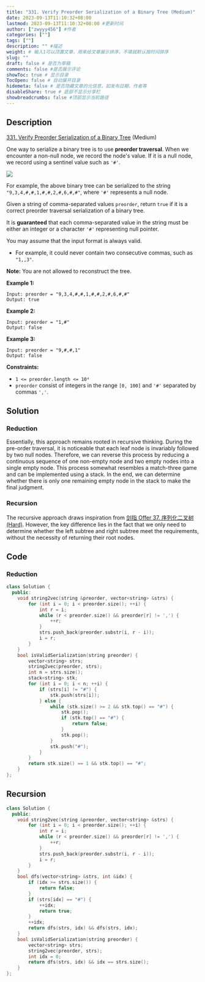 ```yaml
---
title: "331. Verify Preorder Serialization of a Binary Tree (Medium)"
date: 2023-09-13T11:10:32+08:00
lastmod: 2023-09-13T11:10:32+08:00 #更新时间
author: ["zwyyy456"] #作者
categories: [""]
tags: [""]
description: "" #描述
weight: # 输入1可以顶置文章，用来给文章展示排序，不填就默认按时间排序
slug: ""
draft: false # 是否为草稿
comments: false #是否展示评论
showToc: true # 显示目录
TocOpen: false # 自动展开目录
hidemeta: false # 是否隐藏文章的元信息，如发布日期、作者等
disableShare: true # 底部不显示分享栏
showbreadcrumbs: false #顶部显示当前路径
---
```

## Description

[331. Verify Preorder Serialization of a Binary Tree][link] (Medium)

[link]: https://leetcode.com/problems/verify-preorder-serialization-of-a-binary-tree/

One way to serialize a binary tree is to use **preorder traversal**. When we encounter a non-null
node, we record the node's value. If it is a null node, we record using a sentinel value such as
`'#'`.

![](https://pic-upyun.zwyyy456.tech/smms/2023-12-26-065545.jpg)

For example, the above binary tree can be serialized to the string `"9,3,4,#,#,1,#,#,2,#,6,#,#"`,
where `'#'` represents a null node.

Given a string of comma-separated values `preorder`, return `true` if it is a correct preorder
traversal serialization of a binary tree.

It is **guaranteed** that each comma-separated value in the string must be either an integer or a
character `'#'` representing null pointer.

You may assume that the input format is always valid.

- For example, it could never contain two consecutive commas, such as `"1,,3"`.

**Note:** You are not allowed to reconstruct the tree.

**Example 1:**

```
Input: preorder = "9,3,4,#,#,1,#,#,2,#,6,#,#"
Output: true
```

**Example 2:**

```
Input: preorder = "1,#"
Output: false
```

**Example 3:**

```
Input: preorder = "9,#,#,1"
Output: false
```

**Constraints:**

- `1 <= preorder.length <= 10⁴`
- `preorder` consist of integers in the range `[0, 100]` and `'#'` separated by commas `','`.


## Solution

### Reduction

Essentially, this approach remains rooted in recursive thinking. During the pre-order traversal, it is noticeable that each leaf node is invariably followed by two null nodes. Therefore, we can reverse this process by reducing a continuous sequence of one non-empty node and two empty nodes into a single empty node. This process somewhat resembles a match-three game and can be implemented using a stack. In the end, we can determine whether there is only one remaining empty node in the stack to make the final judgment.

### Recursion

The recursive approach draws inspiration from [剑指 Offer 37. 序列化二叉树 (Hard)](https://leetcode-cn.com/problems/xu-lie-hua-er-cha-shu-lcof/). However, the key difference lies in the fact that we only need to determine whether the left subtree and right subtree meet the requirements, without the necessity of returning their root nodes.

## Code

### Reduction

```cpp
class Solution {
  public:
    void string2vec(string &preorder, vector<string> &strs) {
        for (int i = 0; i < preorder.size(); ++i) {
            int r = i;
            while (r < preorder.size() && preorder[r] != ',') {
                ++r;
            }
            strs.push_back(preorder.substr(i, r - i));
            i = r;
        }
    }
    bool isValidSerialization(string preorder) {
        vector<string> strs;
        string2vec(preorder, strs);
        int n = strs.size();
        stack<string> stk;
        for (int i = 0; i < n; ++i) {
            if (strs[i] != "#") {
                stk.push(strs[i]);
            } else {
                while (stk.size() >= 2 && stk.top() == "#") {
                    stk.pop();
                    if (stk.top() == "#") {
                        return false;
                    }
                    stk.pop();
                }
                stk.push("#");
            }
        }
        return stk.size() == 1 && stk.top() == "#";
    }
};
```

## Recursion

```cpp
class Solution {
  public:
    void string2vec(string &preorder, vector<string> &strs) {
        for (int i = 0; i < preorder.size(); ++i) {
            int r = i;
            while (r < preorder.size() && preorder[r] != ',') {
                ++r;
            }
            strs.push_back(preorder.substr(i, r - i));
            i = r;
        }
    }
    bool dfs(vector<string> &strs, int &idx) {
        if (idx >= strs.size()) {
            return false;
        }
        if (strs[idx] == "#") {
            ++idx;
            return true;
        }
        ++idx;
        return dfs(strs, idx) && dfs(strs, idx);
    }
    bool isValidSerialization(string preorder) {
        vector<string> strs;
        string2vec(preorder, strs);
        int idx = 0;
        return dfs(strs, idx) && idx == strs.size();
    }
};
```


